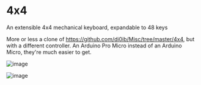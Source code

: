 # 4x4
An extensible 4x4 mechanical keyboard, expandable to 48 keys

More or less a clone of https://github.com/di0ib/Misc/tree/master/4x4, but with a different controller. An Arduino Pro Micro instead of an Arduino Micro, they're much easier to get.

![image](https://user-images.githubusercontent.com/4998806/41755528-e81571c2-75a5-11e8-8ddc-855e3769bf9c.png)

![image](https://user-images.githubusercontent.com/4998806/41755548-f899239a-75a5-11e8-99ae-c4e42e55560a.png)
